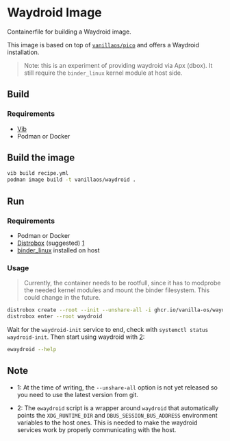 # Waydroid Image

Containerfile for building a Waydroid image.

This image is based on top of [`vanillaos/pico`](https://github.com/Vanilla-OS/core-image/pkgs/container/pico) and offers a Waydroid
installation.

> Note: this is an experiment of providing waydroid via Apx (dbox). It still require the `binder_linux` kernel module at host side.

## Build

### Requirements

- [Vib](https://github.com/Vanilla-OS/Vib)
- Podman or Docker 

## Build the image

```bash
vib build recipe.yml
podman image build -t vanillaos/waydroid .
```

## Run

### Requirements

- Podman or Docker 
- [Distrobox](https://github.com/89luca89/distrobox) (suggested) [1](#note1)
- [binder_linux](https://github.com/choff/anbox-modules) installed on host

### Usage

> Currently, the container needs to be rootfull, since it has to modprobe the needed kernel
> modules and mount the binder filesystem. This could change in the future.

```bash
distrobox create --root --init --unshare-all -i ghcr.io/vanilla-os/waydroid:main -n waydroid # replace with your local image if you built it
distrobox enter --root waydroid
```

Wait for the `waydroid-init` service to end, check with `systemctl status waydroid-init`.
Then start using waydroid with [2](#note2):

```bash
ewaydroid --help
```

## Note

- <a name="note1">1</a>: At the time of writing, the `--unshare-all` option is not yet released
so you need to use the latest version from git.

- <a name="note2">2</a>: The `ewaydroid` script is a wrapper around `waydroid` that
automatically points the `XDG_RUNTIME_DIR` and `DBUS_SESSION_BUS_ADDRESS` environment
variables to the host ones. This is needed to make the waydroid services work by
properly communicating with the host.
